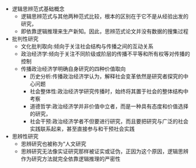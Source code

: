 + 逻辑思辨范式基础概念
  + 逻辑思辨范式与其他两种范式比较，根本的区别在于它不是从经验出发的研究，
  + 即依靠逻辑推理来生产新知。因此，思辨范式论文并没有数据的搜集过程
+ 批判性研究
  +  文化批判取向:倾向于关注社会结构与传播之间的互动关系
  +  政治经济学:倾向于关注不同阶级或阶层的传播不平等和所有权等对传播的控制
  +  传播政治经济学明确自身研究的四种价值取向
     +  历史分析:传播政治经济学认为，解释社会变革依然是研究者探究的中心问题
     +  社会整体性:政治经济学研究传播时，始终将其置于社会的整体结构中考察
     +  道德哲学:政治经济学并非价值中立者，而是一种具有态度和价值选择的研究，
     +  社会干预:政治经济学者不但要进行研究，而且要把研究与广泛的社会实践联系起来，甚至直接参与和干预社会实践
+ 思辨性研究
  + 思辨研究也被称为“人文研究
  + 思辨研究无法像实证研究那样被证实或证伪，正因为这个原因，逻辑思辨作为研究方法就完全依靠逻辑推理的严密性